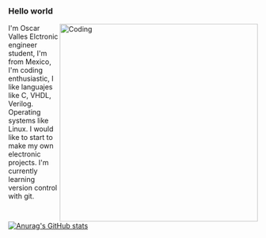 ### Hello world

<img align="right" alt="Coding" width="400" src="https://64.media.tumblr.com/6ddd62709b20b7d2d6a6757390159adb/d0e7f6b113f521e2-1d/s540x810/cc1c334e56f11172774e4b0b49675cf90e6a7790.gif">

I'm Oscar Valles Elctronic engineer student, I'm from Mexico, I'm coding enthusiastic, I like languajes like C, VHDL, Verilog.
Operating systems like Linux.
I would like to start to make my own electronic projects.
I'm currently learning version control with git.

[![Anurag's GitHub stats](https://github-readme-stats.vercel.app/api?username=VALO64)](https://github.com/anuraghazra/github-readme-stats)

